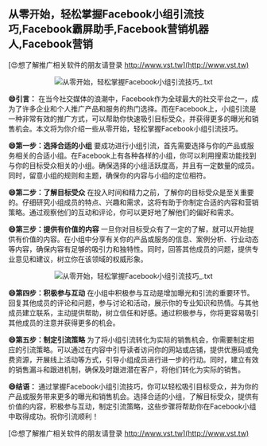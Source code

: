 ## **从零开始，轻松掌握Facebook小组引流技巧,Facebook霸屏助手,Facebook营销机器人,Facebook营销**

[😍想了解推广相关软件的朋友请登录 http://www.vst.tw](http://www.vst.tw)

 <center><img src="https://vst.tw/MP4/tuiguang/png/8.png" alt="从零开始，轻松掌握Facebook小组引流技巧_.txt"></center>

**😄引言：**
在当今社交媒体的浪潮中，Facebook作为全球最大的社交平台之一，成为了许多企业和个人推广产品和服务的热门选择。而在Facebook上，小组引流是一种非常有效的推广方式，可以帮助你快速吸引目标受众，并获得更多的曝光和销售机会。本文将为你介绍一些从零开始，轻松掌握Facebook小组引流技巧。

**😄第一步：选择合适的小组**
要成功进行小组引流，首先需要选择与你的产品或服务相关的合适小组。在Facebook上有各种各样的小组，你可以利用搜索功能找到与你的目标受众相关的小组。确保选择的小组活跃度高，并且有一定数量的成员。同时，留意小组的规则和主题，确保你的内容与小组的定位相符。

**😄第二步：了解目标受众**
在投入时间和精力之前，了解你的目标受众是至关重要的。仔细研究小组成员的特点、兴趣和需求，这将有助于你制定合适的内容和营销策略。通过观察他们的互动和评论，你可以更好地了解他们的偏好和需求。

**😄第三步：提供有价值的内容**
一旦你对目标受众有了一定的了解，就可以开始提供有价值的内容。在小组中分享有关你的产品或服务的信息、案例分析、行业动态等内容，确保内容有足够的吸引力和独特性。同时，回答其他成员的问题，提供专业意见和建议，树立你在该领域的权威形象。

 <center><img src="https://vst.tw/MP4/tuiguang/png/3.png" alt="从零开始，轻松掌握Facebook小组引流技巧_.txt"></center>

**😄第四步：积极参与互动**
在小组中积极参与互动是增加曝光和引流的重要环节。回复其他成员的评论和问题，参与讨论和活动，展示你的专业知识和热情。与其他成员建立联系，主动提供帮助，树立信任和好感。通过积极参与，你将更容易吸引其他成员的注意并获得更多的机会。

**😄第五步：制定引流策略**
为了将小组引流转化为实际的销售机会，你需要制定相应的引流策略。可以通过在内容中引导读者访问你的网站或店铺，提供优惠码或免费资源，开展线上活动等方式，引导小组成员进行进一步的行动。同时，建立有效的销售漏斗和跟进机制，确保及时跟进潜在客户，将他们转化为实际的销售。

**😄结语：**
通过掌握Facebook小组引流技巧，你可以轻松吸引目标受众，并为你的产品或服务带来更多的曝光和销售机会。选择合适的小组，了解目标受众，提供有价值的内容，积极参与互动，制定引流策略，这些步骤将帮助你在Facebook小组中取得成功。祝你引流顺利！

[😍想了解推广相关软件的朋友请登录 http://www.vst.tw](http://www.vst.tw)



